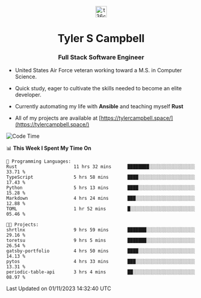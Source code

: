 <p align="center">
<a href="https://www.linkedin.com/in/t36campbell" target="blank"><img align="center" src="https://ik.imagekit.io/t36campbell/Portfolio/linkedin.png.original_m8bbGgPh6.png" alt="t36campbell" height="30" width="30" /></a>
</p>
<h1 align="center">Tyler S Campbell</h1>
<h3 align="center">Full Stack Software Engineer</h3>

* United States Air Force veteran working toward a M.S. in Computer Science.

* Quick study, eager to cultivate the skills needed to become an elite developer.

* Currently automating my life with **Ansible** and teaching myself **Rust**

* All of my projects are available at [https://tylercampbell.space/](https://tylercampbell.space/)

<!--START_SECTION:waka-->
![Code Time](http://img.shields.io/badge/Code%20Time-2%2C953%20hrs%2038%20mins-blue)

📊 **This Week I Spent My Time On** 

```text
💬 Programming Languages: 
Rust                     11 hrs 32 mins      ████████░░░░░░░░░░░░░░░░░   33.71 % 
TypeScript               5 hrs 58 mins       ████░░░░░░░░░░░░░░░░░░░░░   17.43 % 
Python                   5 hrs 13 mins       ████░░░░░░░░░░░░░░░░░░░░░   15.28 % 
Markdown                 4 hrs 24 mins       ███░░░░░░░░░░░░░░░░░░░░░░   12.88 % 
TOML                     1 hr 52 mins        █░░░░░░░░░░░░░░░░░░░░░░░░   05.46 % 

🐱‍💻 Projects: 
shrtlnx                  9 hrs 59 mins       ███████░░░░░░░░░░░░░░░░░░   29.16 % 
toretsu                  9 hrs 5 mins        ███████░░░░░░░░░░░░░░░░░░   26.54 % 
gatsby-portfolio         4 hrs 50 mins       ████░░░░░░░░░░░░░░░░░░░░░   14.13 % 
pytos                    4 hrs 33 mins       ███░░░░░░░░░░░░░░░░░░░░░░   13.31 % 
periodic-table-api       3 hrs 4 mins        ██░░░░░░░░░░░░░░░░░░░░░░░   08.97 % 
```


 Last Updated on 01/11/2023 14:32:40 UTC
<!--END_SECTION:waka-->
